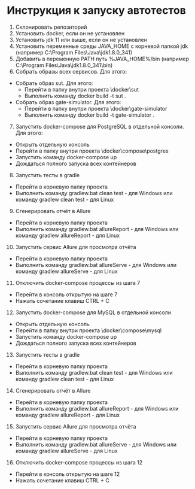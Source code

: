 # Инструкция к запуску автотестов

1. Склонировать репозиторий
2. Установить docker, если он не установлен
3. Установить jdk 11 или выше, если он не установлен
4. Установить переменные среды JAVA_HOME с корневой папкой jdk (например C:\Program Files\Java\jdk1.8.0_341)
5. Добавить в переменную PATH путь %JAVA_HOME%/bin (например C:\Program Files\Java\jdk1.8.0_341\bin)
6. Собрать образы всех сервисов. Для этого:
- Собрать образ sut. Для этого:
    - Перейти в папку внутри проекта \docker\sut
    - Выполнить команду docker build -t sut .
- Собрать образ gate-simulator. Для этого:
    - Перейти в папку внутри проекта \docker\gate-simulator
    - Выполнить команду docker build -t gate-simulator .
7. Запустить docker-compose для PostgreSQL в отдельной консоли. Для этого:
- Открыть отдельную консоль
- Перейти в папку внутри проекта \docker\compose\postgres
- Запустить команду docker-compose up
- Дождаться полного запуска всех контейнеров
8. Запустить тесты в gradle
- Перейти в корневую папку проекта
- Выполнить команду gradlew.bat clean test - для Windows или команду gradlew clean test - для Linux
9. Сгенерировать отчёт в Allure
- Перейти в корневую папку проекта
- Выполнить команду gradlew.bat allureReport - для Windows или команду gradlew allureReport - для Linux
10. Запустить сервис Allure для просмотра отчёта
- Перейти в корневую папку проекта
- Выполнить команду gradlew.bat allureServe - для Windows или команду gradlew allureServe - для Linux
11. Отключить docker-compose процессы из шага 7
- Перейти в консоль открытую на шаге 7
- Нажать сочетание клавиш CTRL + C
12. Запустить docker-compose для MySQL в отдельной консоли
- Открыть отдельную консоль
- Перейти в папку внутри проекта \docker\compose\mysql
- Запустить команду docker-compose up
- Дождаться полного запуска всех контейнеров
13. Запустить тесты в gradle
- Перейти в корневую папку проекта
- Выполнить команду gradlew.bat clean test - для Windows или команду gradlew clean test - для Linux
14. Сгенерировать отчёт в Allure
- Перейти в корневую папку проекта
- Выполнить команду gradlew.bat allureReport - для Windows или команду gradlew allureReport - для Linux
15. Запустить сервис Allure для просмотра отчёта
- Перейти в корневую папку проекта
- Выполнить команду gradlew.bat allureServe - для Windows или команду gradlew allureServe - для Linux
16. Отключить docker-compose процессы из шага 12
- Перейти в консоль открытую на шаге 12
- Нажать сочетание клавиш CTRL + C
